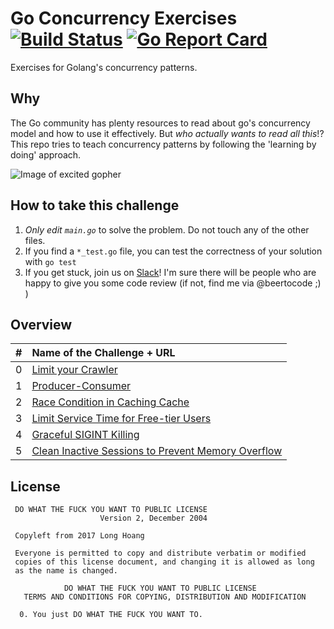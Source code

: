 # Go Concurrency Exercises [![Build Status](https://travis-ci.org/mindworker/go-concurrency-exercises.svg?branch=master)](https://travis-ci.org/mindworker/go-concurrency-exercises) [![Go Report Card](https://goreportcard.com/badge/github.com/mindworker/go-concurrency-exercises)](https://goreportcard.com/report/github.com/mindworker/go-concurrency-exercises)
Exercises for Golang's concurrency patterns.


## Why
The Go community has plenty resources to read about go's concurrency model and how to use it effectively. But *who actually wants to read all this*!? This repo tries to teach concurrency patterns by following the 'learning by doing' approach.

![Image of excited gopher](https://golang.org/doc/gopher/pkg.png)

## How to take this challenge
1. *Only edit `main.go`* to solve the problem. Do not touch any of the other files.
2. If you find a `*_test.go` file, you can test the correctness of your solution with `go test`
3. If you get stuck, join us on [Slack](https://gophersinvite.herokuapp.com/)! I'm sure there will be people who are happy to give you some code review (if not, find me via @beertocode ;) )

## Overview
| # | Name of the Challenge + URL           |
| - |:-------------|
| 0 | [Limit your Crawler](https://github.com/mindworker/go-concurrency-exercises/tree/master/0-limit-crawler) |
| 1 | [Producer-Consumer](https://github.com/mindworker/go-concurrency-exercises/tree/master/1-producer-consumer)  |
| 2 | [Race Condition in Caching Cache](https://github.com/mindworker/go-concurrency-exercises/tree/master/2-race-in-cache#race-condition-in-caching-szenario)  |
| 3 | [Limit Service Time for Free-tier Users](https://github.com/mindworker/go-concurrency-exercises/tree/master/3-limit-service-time)  |
| 4 | [Graceful SIGINT Killing](https://github.com/mindworker/go-concurrency-exercises/tree/master/4-graceful-sigint)  |
| 5 | [Clean Inactive Sessions to Prevent Memory Overflow](https://github.com/mindworker/go-concurrency-exercises/tree/master/5-session-cleaner)  |

## License

```
 DO WHAT THE FUCK YOU WANT TO PUBLIC LICENSE
                    Version 2, December 2004

 Copyleft from 2017 Long Hoang

 Everyone is permitted to copy and distribute verbatim or modified
 copies of this license document, and changing it is allowed as long
 as the name is changed.

            DO WHAT THE FUCK YOU WANT TO PUBLIC LICENSE
   TERMS AND CONDITIONS FOR COPYING, DISTRIBUTION AND MODIFICATION

  0. You just DO WHAT THE FUCK YOU WANT TO.
```
